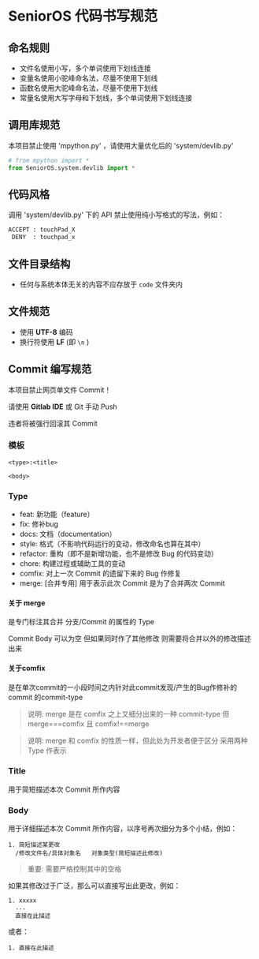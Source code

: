 # SeniorOS 代码书写规范

## 命名规则

- 文件名使用小写，多个单词使用下划线连接
- 变量名使用小驼峰命名法，尽量不使用下划线
- 函数名使用大驼峰命名法，尽量不使用下划线
- 常量名使用大写字母和下划线，多个单词使用下划线连接

## 调用库规范

本项目禁止使用 'mpython.py' ，请使用大量优化后的 'system/devlib.py'

```python
# from mpython import *
from SeniorOS.system.devlib import *
```

## 代码风格

调用 'system/devlib.py' 下的 API 禁止使用纯小写格式的写法，例如：
```python
ACCEPT : touchPad_X
 DENY  : touchpad_x
```

## 文件目录结构

- 任何与系统本体无关的内容不应存放于 `code` 文件夹内

## 文件规范

- 使用 **UTF-8** 编码
- 换行符使用 **LF** (即 `\n` )

## Commit 编写规范

本项目禁止网页单文件 Commit！

请使用 **Gitlab IDE** 或 Git 手动 Push

违者将被强行回滚其 Commit

### 模板
```text
<type>:<title>

<body>
```
### Type
- feat: 新功能（feature）
- fix: 修补bug
- docs: 文档（documentation）
- style: 格式（不影响代码运行的变动，修改命名也算在其中）
- refactor: 重构（即不是新增功能，也不是修改 Bug 的代码变动）
- chore: 构建过程或辅助工具的变动
- comfix: 对上一次 Commit 的遗留下来的 Bug 作修复
- merge: [合并专用] 用于表示此次 Commit 是为了合并两次 Commit

#### 关于 merge

是专门标注其合并 分支/Commit 的属性的 Type

Commit Body 可以为空 但如果同时作了其他修改 则需要将合并以外的修改描述出来

#### 关于comfix

是在单次commit的一小段时间之内针对此commit发现/产生的Bug作修补的commit 的commit-type

> 说明: merge 是在 comfix 之上又细分出来的一种 commit-type 但 merge===comfix 且 comfix!==merge

> 说明: merge 和 comfix 的性质一样，但此处为开发者便于区分 采用两种 Type 作表示

### Title

用于简短描述本次 Commit 所作内容

### Body

用于详细描述本次 Commit 所作内容，以序号再次细分为多个小结，例如：

```text
1. 简短描述某更改
  /修改文件名/具体对象名   对象类型(简短描述此修改)
```

> 重要: 需要严格控制其中的空格

如果其修改过于广泛，那么可以直接写出此更改，例如：
```text
1. xxxxx
  ...
  直接在此描述
```
或者：
```text
1. 直接在此描述
```